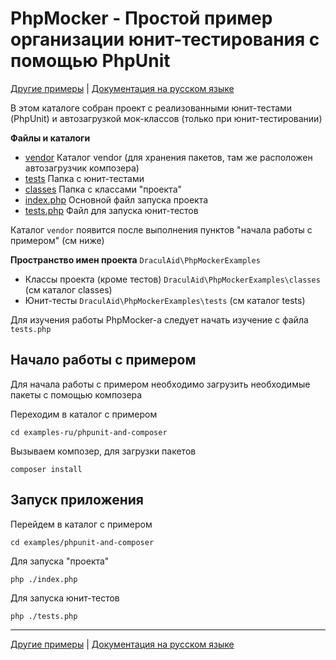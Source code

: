 # PhpMocker - Простой пример организации юнит-тестирования с помощью PhpUnit
[Другие примеры](../README.md) | [Документация на русском языке](../../documentation-ru/README.md)

В этом каталоге собран проект с реализованными юнит-тестами (PhpUnit) и автозагрузкой мок-классов (только при юнит-тестировании)

**Файлы и каталоги**
* [vendor](vendor) Каталог vendor (для хранения пакетов, там же расположен автозагрузчик композера)
* [tests](tests) Папка с юнит-тестами
* [classes](classes) Папка с классами "проекта"
* [index.php](index.php) Основной файл запуска проекта
* [tests.php](test.php) Файл для запуска юнит-тестов

Каталог `vendor` появится после выполнения пунктов "начала работы с примером" (см ниже)

**Пространство имен проекта** `DraculAid\PhpMockerExamples` 
* Классы проекта (кроме тестов) `DraculAid\PhpMockerExamples\classes` (см каталог classes)
* Юнит-тесты `DraculAid\PhpMockerExamples\tests` (см каталог tests)

Для изучения работы PhpMocker-а следует начать изучение с файла `tests.php`

## Начало работы с примером

Для начала работы с примером необходимо загрузить необходимые пакеты с помощью композера

Переходим в каталог с примером
```console
cd examples-ru/phpunit-and-composer
```

Вызываем композер, для загрузки пакетов
```console
composer install
```

## Запуск приложения

Перейдем в каталог с примером
```console
cd examples/phpunit-and-composer
```

Для запуска "проекта"
```console
php ./index.php
```

Для запуска юнит-тестов
```console
php ./tests.php
```

---

[Другие примеры](../README.md) | [Документация на русском языке](../../documentation-ru/README.md)
